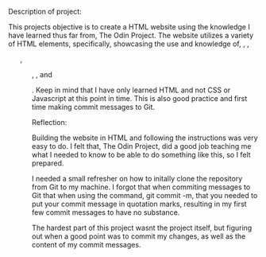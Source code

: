 Description of project:

This projects objective is to create a HTML website using the knowledge 
I have learned thus far from, The Odin Project. The website utilizes a 
variety of HTML elements, specifically, showcasing the use and knowledge 
of, <a>, <img>, <ul>, <ol>, <h>, and <p>. Keep in mind that I have only 
learned HTML and not CSS or Javascript at this point in time. This is also 
good practice and first time making commit messages to Git.

Reflection:

Building the website in HTML and following the instructions was very easy to 
do. I felt that, The Odin Project, did a good job teaching me what I needed 
to know to be able to do something like this, so I felt prepared. 

I needed a small refresher on how to initally clone the repository from Git to 
my machine. I forgot that when commiting messages to Git that when using the 
command, git commit -m, that you needed to put your commit message in quotation 
marks, resulting in my first few commit messages to have no substance.

The hardest part of this project wasnt the project itself, but figuring out when 
a good point was to commit my changes, as well as the content of my commit messages. 
